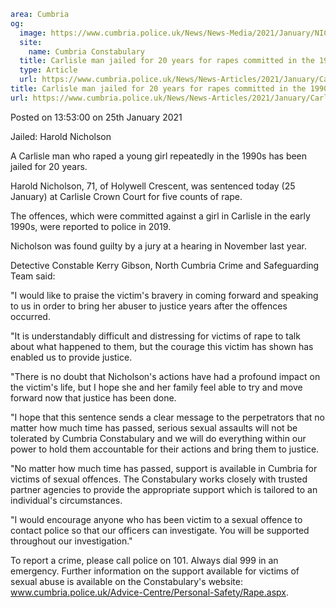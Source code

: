 ```yaml
area: Cumbria
og:
  image: https://www.cumbria.police.uk/News/News-Media/2021/January/NICHOLSON-HAROLD-16-02-1949jpg.jpg
  site:
    name: Cumbria Constabulary
  title: Carlisle man jailed for 20 years for rapes committed in the 1990s
  type: Article
  url: https://www.cumbria.police.uk/News/News-Articles/2021/January/Carlisle-man-jailed-for-20-years-for-rapes-committed-in-the-1990s.aspx
title: Carlisle man jailed for 20 years for rapes committed in the 1990s
url: https://www.cumbria.police.uk/News/News-Articles/2021/January/Carlisle-man-jailed-for-20-years-for-rapes-committed-in-the-1990s.aspx
```

Posted on 13:53:00 on 25th January 2021

Jailed: Harold Nicholson

A Carlisle man who raped a young girl repeatedly in the 1990s has been jailed for 20 years.

Harold Nicholson, 71, of Holywell Crescent, was sentenced today (25 January) at Carlisle Crown Court for five counts of rape.

The offences, which were committed against a girl in Carlisle in the early 1990s, were reported to police in 2019.

Nicholson was found guilty by a jury at a hearing in November last year.

Detective Constable Kerry Gibson, North Cumbria Crime and Safeguarding Team said:

"I would like to praise the victim's bravery in coming forward and speaking to us in order to bring her abuser to justice years after the offences occurred.

"It is understandably difficult and distressing for victims of rape to talk about what happened to them, but the courage this victim has shown has enabled us to provide justice.

"There is no doubt that Nicholson's actions have had a profound impact on the victim's life, but I hope she and her family feel able to try and move forward now that justice has been done.

"I hope that this sentence sends a clear message to the perpetrators that no matter how much time has passed, serious sexual assaults will not be tolerated by Cumbria Constabulary and we will do everything within our power to hold them accountable for their actions and bring them to justice.

"No matter how much time has passed, support is available in Cumbria for victims of sexual offences. The Constabulary works closely with trusted partner agencies to provide the appropriate support which is tailored to an individual's circumstances.

"I would encourage anyone who has been victim to a sexual offence to contact police so that our officers can investigate. You will be supported throughout our investigation."

To report a crime, please call police on 101. Always dial 999 in an emergency. Further information on the support available for victims of sexual abuse is available on the Constabulary's website: www.cumbria.police.uk/Advice-Centre/Personal-Safety/Rape.aspx.
